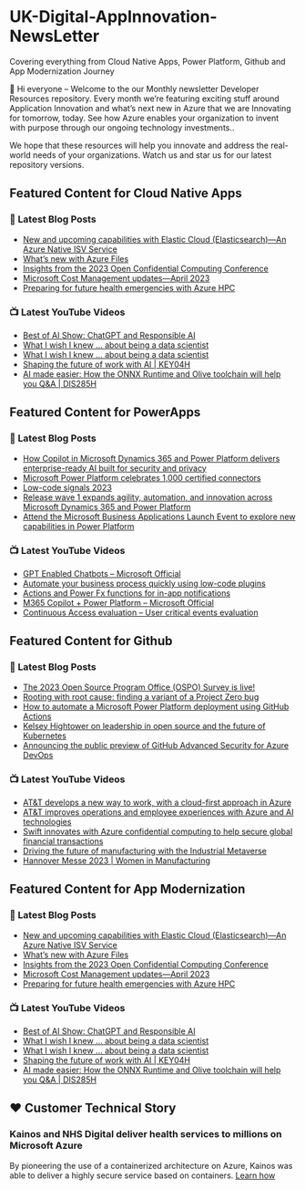 # UK-Digital-AppInnovation-NewsLetter

Covering everything from Cloud Native Apps, Power Platform, Github and App Modernization Journey

👋 Hi everyone – Welcome to the our Monthly newsletter Developer Resources repository. Every month we’re featuring exciting stuff around Application Innovation and what’s next new in Azure that we are Innovating for tomorrow, today. See how Azure enables your organization to invent with purpose through our ongoing technology investments..


We hope that these resources will help you innovate and address the real-world needs of your organizations. Watch us and star us for our latest repository versions.

## Featured Content for Cloud Native Apps


### 📝 Latest Blog Posts

    
<!-- BLOGCNA:START -->
- [New and upcoming capabilities with Elastic Cloud (Elasticsearch)—An Azure Native ISV Service](https://azure.microsoft.com/blog/new-and-upcoming-capabilities-with-elastic-cloud-elasticsearch-an-azure-native-isv-service/)
- [What’s new with Azure Files](https://azure.microsoft.com/blog/what-s-new-with-azure-files/)
- [Insights from the 2023 Open Confidential Computing Conference](https://azure.microsoft.com/blog/insights-from-the-2023-open-confidential-computing-conference/)
- [Microsoft Cost Management updates—April 2023](https://azure.microsoft.com/blog/microsoft-cost-management-updates-april-2023/)
- [Preparing for future health emergencies with Azure HPC ](https://azure.microsoft.com/blog/preparing-for-future-health-emergencies-with-azure-hpc/)
<!-- BLOGCNA:END -->

### 📺 Latest YouTube Videos

 
<!-- YOUTUBECNA:START -->
- [Best of AI Show: ChatGPT and Responsible AI](https://www.youtube.com/watch?v=Vy6yfS0W70k)
- [What I wish I knew ... about being a data scientist](https://www.youtube.com/watch?v=vQJwP4QHWgg)
- [What I wish I knew ... about being a data scientist](https://www.youtube.com/watch?v=1oUPFjKybbE)
- [Shaping the future of work with AI | KEY04H](https://www.youtube.com/watch?v=R5YmXKB5Z5o)
- [AI made easier: How the ONNX Runtime and Olive toolchain will help you Q&amp;A | DIS285H](https://www.youtube.com/watch?v=7_0N1VL5ZmA)
<!-- YOUTUBECNA:END -->

##  Featured Content for PowerApps
### 📝 Latest Blog Posts
<!-- BLOGPOWER:START -->
- [How Copilot in Microsoft Dynamics 365 and Power Platform delivers enterprise-ready AI built for security and privacy](https://cloudblogs.microsoft.com/dynamics365/bdm/2023/05/12/how-copilot-in-microsoft-dynamics-365-and-power-platform-delivers-enterprise-ready-ai-built-for-security-and-privacy/)
- [Microsoft Power Platform celebrates 1,000 certified connectors](https://cloudblogs.microsoft.com/powerplatform/2023/05/11/microsoft-power-platform-celebrates-1000-certified-connectors/)
- [Low-code signals 2023](https://cloudblogs.microsoft.com/powerplatform/2023/04/13/low-code-signals-2023/)
- [Release wave 1 expands agility, automation, and innovation across Microsoft Dynamics 365 and Power Platform](https://cloudblogs.microsoft.com/dynamics365/bdm/2023/04/04/release-wave-1-expands-agility-automation-and-innovation-across-microsoft-dynamics-365-and-power-platform/)
- [Attend the Microsoft Business Applications Launch Event to explore new capabilities in Power Platform](https://cloudblogs.microsoft.com/powerplatform/2023/03/22/attend-the-microsoft-business-applications-launch-event-to-explore-new-capabilities-in-power-platform/)
<!-- BLOGPOWER:END -->
 ### 📺 Latest YouTube Videos
    
<!-- YOUTUBEPOWER:START -->
- [GPT Enabled Chatbots – Microsoft Official](https://www.youtube.com/watch?v=DvXO_Q3MrZA)
- [Automate your business process quickly using low-code plugins](https://www.youtube.com/watch?v=Xtvtm69oKp4)
- [Actions and Power Fx functions for in-app notifications](https://www.youtube.com/watch?v=lhzsuNKTR8A)
- [M365 Copilot + Power Platform – Microsoft Official](https://www.youtube.com/watch?v=79BdhZBm5FY)
- [Continuous Access evaluation – User critical events evaluation](https://www.youtube.com/watch?v=miFZxDRA_Mw)
<!-- YOUTUBEPOWER:END -->

##  Featured Content for Github
### 📝 Latest Blog Posts
<!-- BLOGGITHUB:START -->
- [The 2023 Open Source Program Office (OSPO) Survey is live!](https://github.blog/2023-05-25-the-2023-open-source-program-office-ospo-survey-is-live/)
- [Rooting with root cause: finding a variant of a Project Zero bug](https://github.blog/2023-05-25-rooting-with-root-cause-finding-a-variant-of-a-project-zero-bug/)
- [How to automate a Microsoft Power Platform deployment using GitHub Actions](https://github.blog/2023-05-24-how-to-automate-a-microsoft-power-platform-deployment-using-github-actions/)
- [Kelsey Hightower on leadership in open source and the future of Kubernetes](https://github.blog/2023-05-24-kelsey-hightower-on-leadership-in-open-source-and-the-future-of-kubernetes/)
- [Announcing the public preview of GitHub Advanced Security for Azure DevOps](https://github.blog/2023-05-23-announcing-the-public-preview-of-github-advanced-security-for-azure-devops/)
<!-- BLOGGITHUB:END -->
### 📺 Latest YouTube Videos
<!-- YOUTUBEGITHUB:START -->
- [AT&amp;T develops a new way to work, with a cloud-first approach in Azure](https://www.youtube.com/watch?v=JcvBw3Ht3nM)
- [AT&amp;T improves operations and employee experiences with Azure and AI technologies](https://www.youtube.com/watch?v=8JXGDbWbeQ4)
- [Swift innovates with Azure confidential computing to help secure global financial transactions](https://www.youtube.com/watch?v=rVv4WgA0avI)
- [Driving the future of manufacturing with the Industrial Metaverse](https://www.youtube.com/watch?v=nEGT88PquUI)
- [Hannover Messe 2023 | Women in Manufacturing](https://www.youtube.com/watch?v=N3_RWDt0-sI)
<!-- YOUTUBEGITHUB:END -->
##  Featured Content for App Modernization
### 📝 Latest Blog Posts
<!-- BLOGAPPMOD:START -->
- [New and upcoming capabilities with Elastic Cloud (Elasticsearch)—An Azure Native ISV Service](https://azure.microsoft.com/blog/new-and-upcoming-capabilities-with-elastic-cloud-elasticsearch-an-azure-native-isv-service/)
- [What’s new with Azure Files](https://azure.microsoft.com/blog/what-s-new-with-azure-files/)
- [Insights from the 2023 Open Confidential Computing Conference](https://azure.microsoft.com/blog/insights-from-the-2023-open-confidential-computing-conference/)
- [Microsoft Cost Management updates—April 2023](https://azure.microsoft.com/blog/microsoft-cost-management-updates-april-2023/)
- [Preparing for future health emergencies with Azure HPC ](https://azure.microsoft.com/blog/preparing-for-future-health-emergencies-with-azure-hpc/)
<!-- BLOGAPPMOD:END -->
### 📺 Latest YouTube Videos
<!-- YOUTUBEAPPMOD:START -->
- [Best of AI Show: ChatGPT and Responsible AI](https://www.youtube.com/watch?v=Vy6yfS0W70k)
- [What I wish I knew ... about being a data scientist](https://www.youtube.com/watch?v=vQJwP4QHWgg)
- [What I wish I knew ... about being a data scientist](https://www.youtube.com/watch?v=1oUPFjKybbE)
- [Shaping the future of work with AI | KEY04H](https://www.youtube.com/watch?v=R5YmXKB5Z5o)
- [AI made easier: How the ONNX Runtime and Olive toolchain will help you Q&amp;A | DIS285H](https://www.youtube.com/watch?v=7_0N1VL5ZmA)
<!-- YOUTUBEAPPMOD:END -->


## ♥️ Customer Technical Story 

### Kainos and NHS Digital deliver health services to millions on Microsoft Azure

By pioneering the use of a containerized architecture on Azure, Kainos was able to deliver a highly secure service based on containers. [Learn how](https://customers.microsoft.com/en-us/story/1368348549535774520-kainos-and-nhs-digital-deliver-health-services-to-millions-on-microsoft-azure)

